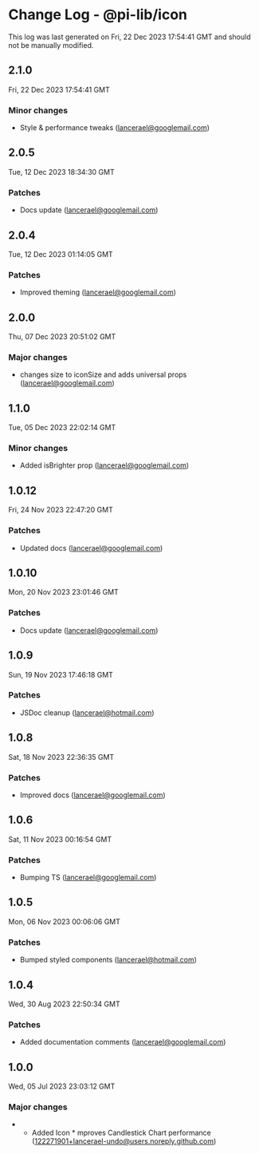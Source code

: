 # Change Log - @pi-lib/icon

This log was last generated on Fri, 22 Dec 2023 17:54:41 GMT and should not be manually modified.

<!-- Start content -->

## 2.1.0

Fri, 22 Dec 2023 17:54:41 GMT

### Minor changes

- Style & performance tweaks (lancerael@googlemail.com)

## 2.0.5

Tue, 12 Dec 2023 18:34:30 GMT

### Patches

- Docs update (lancerael@googlemail.com)

## 2.0.4

Tue, 12 Dec 2023 01:14:05 GMT

### Patches

- Improved theming (lancerael@googlemail.com)

## 2.0.0

Thu, 07 Dec 2023 20:51:02 GMT

### Major changes

- changes size to iconSize and adds universal props (lancerael@googlemail.com)

## 1.1.0

Tue, 05 Dec 2023 22:02:14 GMT

### Minor changes

- Added isBrighter prop (lancerael@googlemail.com)

## 1.0.12

Fri, 24 Nov 2023 22:47:20 GMT

### Patches

- Updated docs (lancerael@googlemail.com)

## 1.0.10

Mon, 20 Nov 2023 23:01:46 GMT

### Patches

- Docs update (lancerael@googlemail.com)

## 1.0.9

Sun, 19 Nov 2023 17:46:18 GMT

### Patches

- JSDoc cleanup (lancerael@hotmail.com)

## 1.0.8

Sat, 18 Nov 2023 22:36:35 GMT

### Patches

- Improved docs (lancerael@googlemail.com)

## 1.0.6

Sat, 11 Nov 2023 00:16:54 GMT

### Patches

- Bumping TS (lancerael@googlemail.com)

## 1.0.5

Mon, 06 Nov 2023 00:06:06 GMT

### Patches

- Bumped styled components (lancerael@hotmail.com)

## 1.0.4

Wed, 30 Aug 2023 22:50:34 GMT

### Patches

- Added documentation comments (lancerael@googlemail.com)

## 1.0.0

Wed, 05 Jul 2023 23:03:12 GMT

### Major changes

- - Added Icon \* mproves Candlestick Chart performance (122271901+lancerael-undo@users.noreply.github.com)
